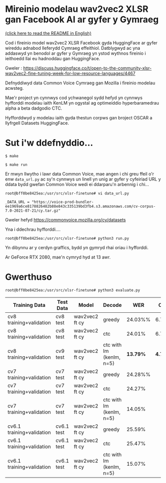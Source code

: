 # Mireinio modelau wav2vec2 XLSR gan Facebook AI ar gyfer y Gymraeg

[(click here to read the README in English)](README_en.md)

Cod i fireinio model wav2vec2 XLSR Facebook gyda HuggingFace ar gyfer wireddu 
adnabod lleferydd Cymraeg effeithiol. Datblygwyd ac yna addaswyd yn benodol ar gyfer
y Gymraeg yn ystod wythnos fireinio i ieithoedd llai eu hadnoddau gan HuggingFace. 

Gweler : https://discuss.huggingface.co/t/open-to-the-community-xlsr-wav2vec2-fine-tuning-week-for-low-resource-languages/4467

Defnyddiwyd data Common Voice Cymraeg gan Mozilla i fireinio modelau acwsteg.

Mae'r project yn cynnwys cod ychwanegol sydd hefyd yn cynnwys hyfforddi modelau iaith
KenLM yn ogystal ag optimeiddio hyperbaramedrau alpha a beta dadgodio CTC. 

Hyfforddwyd y modelau iaith gyda thestun corpws gan broject OSCAR a llyfrgell Datasets 
HuggingFace. 

# Sut i'w ddefnyddio...  

`$ make`

`$ make run `

Er mwyn llwytho i lawr data Common Voice, mae angen i chi greu ffeil o'r enw `data_url.py` ac sy'n cynnwys un linell yn unig ar gyfer
y cyfeiriad URL y ddata bydd gwefan Common Voice wedi ei ddarparu'n arbennig i chi... 

`root@bff0be8425ea:/usr/src/xlsr-finetune# vi data_url.py`

`_DATA_URL = "https://voice-prod-bundler-ee1969a6ce8178826482b88e843c335139bd3fb4.s3.amazonaws.com/cv-corpus-7.0-2021-07-21/cy.tar.gz"`

Gweler hefyd https://commonvoice.mozilla.org/cy/datasets

Yna i ddechrau hyfforddi....

`root@bff0be8425ea:/usr/src/xlsr-finetune# python3 run.py`

Yn dibynnu ar y cerdyn graffics, bydd yn gymryd rhai oriau i hyfforddi. 

Ar GeForce RTX 2080, mae'n cymryd hyd at 13 awr.



# Gwerthuso 

`root@bff0be8425ea:/usr/src/xlsr-finetune# python3 evaluate.py`

|Training Data | Test Data | Model | Decode | WER | CER |
|---|---|---|---|---|---|
|cv8 training+validation | cv8 test | wav2vec2 ft cy | greedy | 24.03%% | 6.74%|
|cv8 training+validation | cv8 test | wav2vec2 ft cy | ctc | 24.01% | 6.71%|
|cv8 training+validation | cv9 test | wav2vec2 ft cy | ctc with lm (kenlm, n=5) | **13.79%** | **4.77%**|
|cv7 training+validation | cv7 test | wav2vec2 ft cy | greedy | 24.28%% ||
|cv7 training+validation | cv7 test | wav2vec2 ft cy | ctc | 24.27% ||
|cv7 training+validation | cv7 test | wav2vec2 ft cy | ctc with lm (kenlm, n=5) | 14.05% ||
|cv6.1 training+validation | cv6.1 test | wav2vec2 ft cy | greedy | 25.59% ||
|cv6.1 training+validation | cv6.1 test | wav2vec2 ft cy | ctc | 25.47% ||
|cv6.1 training+validation | cv6.1 test | wav2vec2 ft cy | ctc with lm (kenlm, n=5) | 15.07% ||
